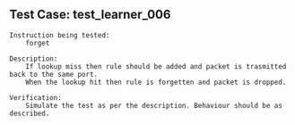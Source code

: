 Test Case: test_learner_006
-----------------------

    Instruction being tested:
        forget

    Description:
		If lookup miss then rule should be added and packet is trasmitted back to the same port.
		When the lookup hit then rule is forgetten and packet is dropped.

    Verification:
        Simulate the test as per the description. Behaviour should be as described.
